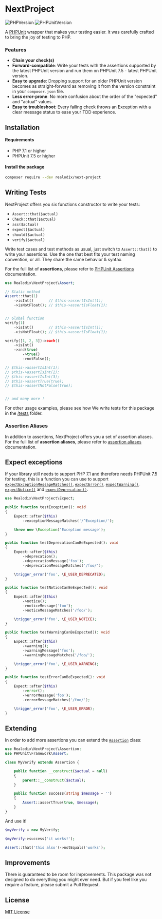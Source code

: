 # NextProject

![PHPVersion](https://img.shields.io/badge/PHP-^7.1|^8-777BB4.svg?style=flat-square)
![PHPUnitVersion](https://img.shields.io/badge/PHPUnit-^7.5|^8|^9-3C9CD7.svg?style=flat-square)

A [PHPUnit](https://phpunit.de/) wrapper that makes your testing easier. It was carefully crafted to bring the joy of testing to PHP.

### Features
- **Chain your check(s)**
- **Forward-compatible**: Write your tests with the assertions supported by the latest PHPUnit version and run them on PHPUnit 7.5 - latest PHPUnit version.
- **Easy to upgrade**: Dropping support for an older PHPUnit version becomes as straight-forward as removing it from the version constraint in your `composer.json` file.
- **Less error-prone**: No more confusion about the order of the "expected" and "actual" values.
- **Easy to troubleshoot**: Every failing check throws an Exception with a clear message status to ease your TDD experience.

## Installation

#### Requirements

- PHP 7.1 or higher
- PHPUnit 7.5 or higher

#### Install the package

```sh
composer require --dev realodix/next-project
```

## Writing Tests

NextProject offers you six functions constructor to write your tests: 

- `Assert::that($actual)`
- `Check::that($actual)`
- `ass($actual)`
- `expect($actual)`
- `should($actual)`
- `verify($actual)`

Write test cases and test methods as usual, just switch to `Assert::that()` to write your
assertions. Use the one that best fits your test naming convention, or all. They share the
same behavior & syntax.

For the full list of **assertions**, please refer to [PHPUnit Assertions](https://phpunit.readthedocs.io/en/9.5/assertions.html) documentation.

```php
use Realodix\NextProject\Assert;

// Static method
Assert::that(1)
    ->isInt()       // $this->assertIsInt(1);
    ->isNotFloat(); // $this->assertIsFloat(1);


// Global function
verify(1)
    ->isInt()       // $this->assertIsInt(1);
    ->isNotFloat(); // $this->assertIsFloat(1);

verify([1, 2, 3])->each()
    ->isInt()
    ->and(true)
        ->true()
        ->notFalse();

// $this->assertIsInt(1);
// $this->assertIsInt(2);
// $this->assertIsInt(3);
// $this->assertTrue(true);
// $this->assertNotFalse(true);


// and many more !
```

For other usage examples, please see how We write tests for this package in the [/tests](/tests/Unit) folder.

### Assertion Aliases

In addition to assertions, NextProject offers you a set of assertion aliases. For the full list of **assertion aliases**, please refer to [assertion aliases](/docs/AssertionAliases.md) documentation.

## Expect exceptions

If your library still needs to support PHP 7.1 and therefore needs PHPUnit 7.5 for testing, this is a function you can use to support [`expectExceptionMessageMatches()`][testing-exceptions], [`expectError()`][testing-php-errors], [`expectWarning()`][testing-php-errors], [`expectNotice()`][testing-php-errors] and [`expectDeprecation()`][testing-php-errors].

```php
use Realodix\NextProject\Expect;

public function testException(): void
{
    Expect::after($this)
        ->exceptionMessageMatches('/^Exception/');

    throw new \Exception('Exception message');
}

public function testDeprecationCanBeExpected(): void
{
    Expect::after($this)
        ->deprecation();
        ->deprecationMessage('foo');
        ->deprecationMessageMatches('/foo/');

    \trigger_error('foo', \E_USER_DEPRECATED);
}

public function testNoticeCanBeExpected(): void
{
    Expect::after($this)
        ->notice();
        ->noticeMessage('foo');
        ->noticeMessageMatches('/foo/');

    \trigger_error('foo', \E_USER_NOTICE);
}

public function testWarningCanBeExpected(): void
{
    Expect::after($this)
        ->warning();
        ->warningMessage('foo');
        ->warningMessageMatches('/foo/');

    \trigger_error('foo', \E_USER_WARNING);
}

public function testErrorCanBeExpected(): void
{
    Expect::after($this)
        ->error();
        ->errorMessage('foo');
        ->errorMessageMatches('/foo/');

    \trigger_error('foo', \E_USER_ERROR);
}
```

[testing-exceptions]: https://phpunit.readthedocs.io/en/stable/writing-tests-for-phpunit.html#testing-exceptions
[testing-php-errors]: https://phpunit.readthedocs.io/en/stable/writing-tests-for-phpunit.html#testing-php-errors-warnings-and-notices

## Extending

In order to add more assertions you can extend the [`Assertion`](/src/Assertion.php) class:

```php
use Realodix\NextProject\Assertion;
use PHPUnit\Framework\Assert;

class MyVerify extends Assertion {

    public function __construct($actual = null)
    {
        parent::__construct($actual);
    }

    public function success(string $message = '')
    {
        Assert::assertTrue(true, $message);
    }
}
```

And use it!

```php
$myVerify = new MyVerify;

$myVerify->success('it works!');

Assert::that('this also')->notEquals('works');
```

## Improvements

There is guaranteed to be room for improvements. This package was not designed to do
everything you might ever need. But if you feel like you require a feature, please submit
a Pull Request.

## License

[MIT License](/LICENSE)
